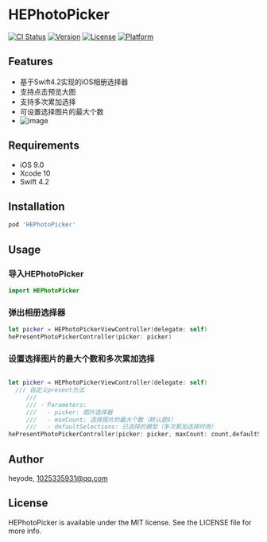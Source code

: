 # HEPhotoPicker

[![CI Status](https://img.shields.io/travis/heyode/HEPhotoPicker.svg?style=flat)](https://travis-ci.org/heyode/HEPhotoPicker)
[![Version](https://img.shields.io/cocoapods/v/HEPhotoPicker.svg?style=flat)](https://cocoapods.org/pods/HEPhotoPicker)
[![License](https://img.shields.io/cocoapods/l/HEPhotoPicker.svg?style=flat)](https://cocoapods.org/pods/HEPhotoPicker)
[![Platform](https://img.shields.io/cocoapods/p/HEPhotoPicker.svg?style=flat)](https://cocoapods.org/pods/HEPhotoPicker)

## Features

- 基于Swift4.2实现的iOS相册选择器
- 支持点击预览大图
- 支持多次累加选择
- 可设置选择图片的最大个数
- ![image](https://github.com/heyode/HEPhotoPicker/blob/master/Assets/photopicker.gif)
## Requirements
- iOS 9.0
- Xcode 10
- Swift 4.2
## Installation

```ruby
pod 'HEPhotoPicker'
```
## Usage
### 导入HEPhotoPicker
```Swift
import HEPhotoPicker
```
### 弹出相册选择器
```Swift
let picker = HEPhotoPickerViewController(delegate: self)
hePresentPhotoPickerController(picker: picker)
```
### 设置选择图片的最大个数和多次累加选择
```Swift

let picker = HEPhotoPickerViewController(delegate: self)
  /// 自定义present方法
     ///
     /// - Parameters:
     ///   - picker: 图片选择器
     ///   - maxCount: 选择图片的最大个数（默认是9）
     ///   - defaultSelections: 已选择的模型（多次累加选择时用）
hePresentPhotoPickerController(picker: picker, maxCount: count,defaultSelections: selectedModel)
```
## Author

heyode, 1025335931@qq.com

## License

HEPhotoPicker is available under the MIT license. See the LICENSE file for more info.
